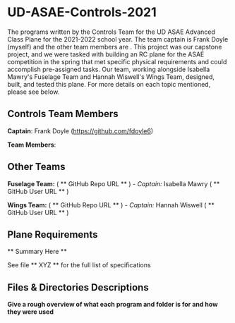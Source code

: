 # UD-ASAE-Controls-2021
The programs written by the Controls Team for the UD ASAE Advanced Class Plane for the 2021-2022 school year. The team captain is Frank Doyle (myself) and the other team members are . This project was our capstone project, and we were tasked with building an RC plane for the ASAE competition in the spring that met specific physical requirements and could accomplish pre-assigned tasks. Our team, working alongside Isabella Mawry's Fuselage Team and Hannah Wiswell's Wings Team, designed, built, and tested this plane. For more details on each topic mentioned, please see below.

## Controls Team Members
**Captain**: Frank Doyle (https://github.com/fdoyle6)

**Team Members**: 

## Other Teams
**Fuselage Team:** ( ** GitHub Repo URL ** ) - *Captain:* Isabella Mawry ( ** GitHub User URL ** )

**Wings Team:** ( ** GitHub Repo URL ** ) - *Captain:* Hannah Wiswell ( ** GitHub User URL ** )

## Plane Requirements
** Summary Here **

See file ** XYZ ** for the full list of specifications

## Files & Directories Descriptions
**Give a rough overview of what each program and folder is for and how they were used**
